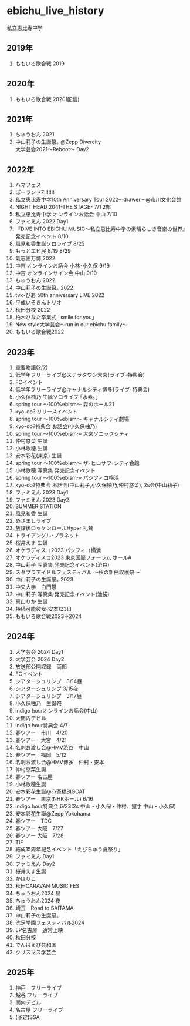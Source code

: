 # ebichu_live_history
私立恵比寿中学  
## 2019年
1. ももいろ歌合戦 2019  
## 2020年
1. ももいろ歌合戦 2020(配信)  
## 2021年
1. ちゅうおん 2021  
2. 中山莉子の生誕祭｡ @Zepp Divercity  
大学芸会2021～Reboot～ Day2  
## 2022年
1. ハマフェス  
2. ぽーランド7!!!!!!!  
3. 私立恵比寿中学10th Anniversary Tour 2022～drawer～@市川文化会館  
4. NIGHT HEAD 2041-THE STAGE- 7/1 2部  
5. 私立恵比寿中学 オンラインお話会 中山 7/10    
6. ファミえん 2022 Day1  
7. 『DIVE INTO EBICHU MUSIC～私立恵比寿中学の素晴らしき音楽の世界』 発売記念イベント 8/10   
8. 風見和香生誕ソロライブ 8/25  
9. もっとエビ展  8/19 8/29  
10. 氣志團万博 2022  
11. 中吉 オンラインお話会 小林･小久保 9/19  
12. 中吉 オンラインサイン会 中山 9/19  
13. ちゅうおん 2022  
14. 中山莉子の生誕祭｡ 2022  
15. tvk･ぴあ 50th anniversary LIVE 2022  
16. 平成いそきんトリオ  
17. 秋田分校 2022   
18. 柏木ひなた卒業式 ｢smile for you｣  
19. New style大学芸会～run in our ebichu family～  
20. ももいろ歌合戦2022  
## 2023年
1. 重要物語(2/2)  
2. 低学年フリーライブ@ステラタウン大宮(ライブ･特典会)  
3. FCイベント  
4. 低学年フリーライブ@キャナルシティ博多(ライブ･特典会)  
5. 小久保柚乃 生誕ソロライブ ｢水素｡｣  
6. spring tour 〜100%ebism〜 森のホール21  
7. kyo-do? リリースイベント  
8. spring tour 〜100%ebism〜 キャナルシティ劇場  
9. kyo-do?特典会 お話会(小久保柚乃)  
10. spring tour 〜100%ebism〜 大宮ソニックシティ  
11. 仲村悠菜 生誕  
12. 小林歌穂 生誕  
13. 安本彩花(東京) 生誕  
14. spring tour ～100%ebism～ ザ･ヒロサワ･シティ会館  
15. 小林歌穂 写真集 発売記念イベント  
16. spring tour 〜100%ebism〜 パシフィコ横浜  
17. kyo-do?特典会 お話会(中山莉子,小久保柚乃,仲村悠菜), 2s会(中山莉子)  
18. ファミえん 2023 Day1  
19. ファミえん 2023 Day2  
20. SUMMER STATION  
21. 風見和香 生誕  
22. めざましライブ    
23. 放課後ロッケンロールHyper 礼賛  
24. トライアングル･プラネット  
25. 桜井えま 生誕  
26. オケラディスコ2023 パシフィコ横浜  
27. オケラディスコ2023 東京国際フォーラム ホールA  
28. 中山莉子 写真集 発売記念イベント(渋谷)  
29. スタプラアイドルフェスティバル ～秋の新曲収穫祭～  
30. 中山莉子の生誕祭｡ 2023    
31. 中央大学　白門祭  
32. 中山莉子 写真集 発売記念イベント(池袋)  
33. 真山りか 生誕  
34. 持続可能彼女(安本)23日  
35. ももいろ歌合戦2023→2024  


## 2024年  
1. 大学芸会 2024 Day1  
2. 大学芸会 2024 Day2  
3. 放送部公開収録　両部  
4. FCイベント  
5. シアターシュリンプ　3/14昼  
6. シアターシュリンプ 3/15夜  
7. シアターシュリンプ　3/17昼  
8. 小久保柚乃　生誕祭  
9. indigo hourオンラインお話会(中山)  
10. 大関内デビル  
11. indigo hour特典会 4/7  
12. 春ツアー　市川　4/20  
13. 春ツアー　大宮　4/21  
14. 名刺お渡し会@HMV渋谷　中山  
15. 春ツアー　福岡　5/12  
16. 名刺お渡し会@HMV博多　仲村・安本  
17. 仲村悠菜生誕  
18. 春ツアー 名古屋  
19. 小林歌穂生誕  
20. 安本彩花生誕@心斎橋BIGCAT   
21. 春ツアー　東京(NHKホール) 6/16  
22. indigo hour特典会 6/23(2s 中山・小久保・仲村、握手 中山・小久保)  
23. 安本彩花生誕@Zepp Yokohama   
24. 春ツアー　TDC  
25. 春ツアー 大阪　7/27  
26. 春ツアー 大阪　7/28  
27. TIF  
28. 結成15周年記念イベント「えびちゅう夏祭り」  
29. ファミえん Day1  
30. ファミえん Day2  
31. 桜井えま生誕  
32. かほりこ  
32. 秋田CARAVAN MUSIC FES  
33. ちゅうおん2024 昼  
34. ちゅうおん2024 夜  
35. 埼玉　Road to SAITAMA  
36. 中山莉子の生誕祭。  
37. 洗足学園フェスティバル2024  
38. EP名古屋　通常上映    
38. 秋田分校  
39. でんぱえび共和国  
40. クリスマス学芸会

## 2025年
1. 神戸　フリーライブ
2. 越谷 フリーライブ  
3. 関内デビル
4. 名古屋 フリーライブ  
5. (予定)SSA  








